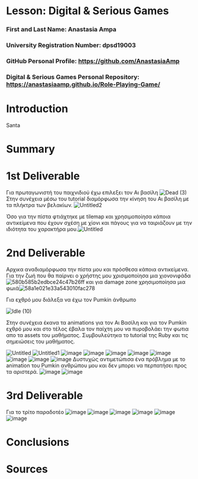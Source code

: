 # Lesson: Digital & Serious Games

### First and Last Name: Anastasia Ampa
### University Registration Number: dpsd19003
### GitHub Personal Profile: https://github.com/AnastasiaAmp
### Digital & Serious Games Personal Repository: https://anastasiaamp.github.io/Role-Playing-Game/

# Introduction
Santa
# Summary


# 1st Deliverable
Για πρωταγωνιστή του παιχνιδιού έχω επιλεξει τον Αι βασίλη ![Dead (3)](https://user-images.githubusercontent.com/100956226/201089972-2fa3c2b6-e3cd-4cb2-955f-1b6efbc8b50c.png)
Στην συνέχεια μέσω του tutorial διαμόρφωσα την κίνηση του Αι βασίλη με τα πλήκτρα των βελακίων. ![Untitled2](https://user-images.githubusercontent.com/100956226/201095073-09e452ac-082d-4643-b5fc-9b166df5e813.jpg)

Όσο για την πίστα φτιάχτηκε με tilemap και χρησιμοποίησα κάποια αντικείμενα που έχουν σχέση με χίονι και πάγους για να ταιριάζουν με την ιδιότητα του χαρακτήρα μου.![Untitled](https://user-images.githubusercontent.com/100956226/201095118-b910470a-8eb7-43d1-b4bb-599aa1485f5e.jpg)



# 2nd Deliverable
Αρχικα αναδιαμόρφωσα την πίστα μου και πρόσθεσα κάποια αντικείμενα.
Για την ζωή που θα παίρνει ο χρήστης μου χρισιμοποίησα μια χιονονιφάδα 
![580b585b2edbce24c47b26ff](https://user-images.githubusercontent.com/100956226/207133501-7e72ba11-7383-4692-960e-c9621a37031d.png)
και για damage zone χρησιμοποίησα μια φωιά![58a1e021e33a543010fac278](https://user-images.githubusercontent.com/100956226/207133621-00435eea-7642-4709-ae88-a909b86f2b9c.png)

Για εχθρό μου διάλεξα να έχω τον Pumkin άνθρωπο 

![Idle (10)](https://user-images.githubusercontent.com/100956226/207134703-4d0349e8-0e47-43ba-86f8-9928a9428fba.png)

Στην συνέχεια έκανα τα animations για τον Αι Βασίλη και για τον Pumkin εχθρό μου και στο τέλος έβαλα τον παίχτη μου να πυροβολάει την φωτια απο τα assets του μαθήματος. Συμβουλεύτηκα το tutorial της Ruby και τις σημειώσεις του μαθήματος.


![Untitled](https://user-images.githubusercontent.com/100956226/207661197-3e2f2810-3ada-4c41-a64e-2b16b511712d.jpg)
![Untitled1](https://user-images.githubusercontent.com/100956226/207661203-293312fa-b1ea-44cf-8b13-cf4d50a637c6.jpg)
![image](https://user-images.githubusercontent.com/100956226/207661293-605e1bf8-1b07-4e16-9a20-f246afdcee5c.png)
![image](https://user-images.githubusercontent.com/100956226/207661338-ca483ab4-6e50-4816-8044-1d0871a629cb.png)
![image](https://user-images.githubusercontent.com/100956226/207661468-ce102085-c48b-405e-b981-77ce85e585c0.png)
![image](https://user-images.githubusercontent.com/100956226/207661517-90478b4d-1be8-4aaa-aaca-eeb9975837be.png)
![image](https://user-images.githubusercontent.com/100956226/207661545-fa107a78-349b-459d-98dd-d3e92e4f8aa6.png)
![image](https://user-images.githubusercontent.com/100956226/207661609-5974205a-557e-4518-a57a-5611a8b654ed.png)
![image](https://user-images.githubusercontent.com/100956226/207661646-dd2ccb52-dfd3-4644-9781-c6a7a4638f26.png)
![image](https://user-images.githubusercontent.com/100956226/207661701-46f0f2d3-b20a-4a92-92f7-159facaa0785.png)
Δυστυχώς αντιμετώπισα ένα πρόβλημα με το animation του Pumkin ανθρώπου μου και δεν μπορει να περπατήσει προς τα αριστερά.
![image](https://user-images.githubusercontent.com/100956226/207662142-8fb20708-f282-4618-9e6f-99a6f1653255.png)
![image](https://user-images.githubusercontent.com/100956226/207662254-0874baec-26ef-4fd1-ac6b-04cdcc9f3304.png)


# 3rd Deliverable 
Για το τρίτο παραδοτέο 
![image](https://user-images.githubusercontent.com/100956226/212124502-f133570a-df98-4aec-8c47-403f99b29ae9.png)
![image](https://user-images.githubusercontent.com/100956226/212124613-0314afb5-b197-4a85-b015-160be52d98d6.png)
![image](https://user-images.githubusercontent.com/100956226/212124655-5d8cd3d8-1fe8-4620-90fd-c049689b0951.png)
![image](https://user-images.githubusercontent.com/100956226/212124708-50883f7b-5ba8-4d51-bea6-d4eb373de781.png)
![image](https://user-images.githubusercontent.com/100956226/212150226-d3fb58bc-a5bc-4d0a-b128-04162c1bad70.png)
![image](https://user-images.githubusercontent.com/100956226/212150809-51ec402c-c5dd-483b-ba06-1f4aa289b1b3.png)





# Conclusions


# Sources
